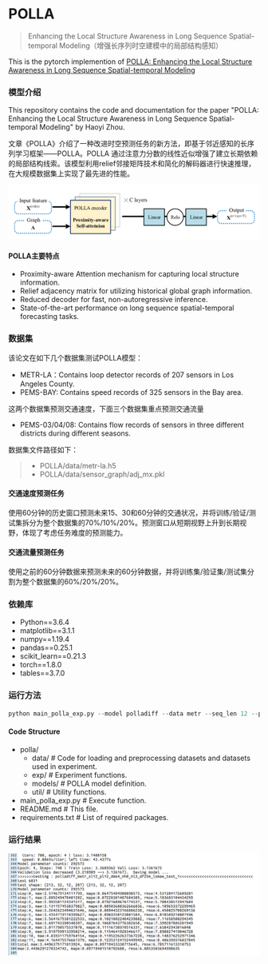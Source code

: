 # POLLA
> Enhancing the Local Structure Awareness in Long Sequence Spatial-temporal Modeling（增强长序列时空建模中的局部结构感知）

This is the pytorch implemention of [POLLA: Enhancing the Local Structure Awareness in Long Sequence Spatial-temporal Modeling](https://dl.acm.org/doi/10.1145/3447987)

### 模型介绍
This repository contains the code and documentation for the paper "POLLA: Enhancing the Local Structure Awareness in Long Sequence Spatial-temporal Modeling" by Haoyi Zhou.

文章《POLLA》介绍了一种改进时空预测任务的新方法，即基于邻近感知的长序列学习框架——POLLA。POLLA 通过注意力分数的线性近似增强了建立长期依赖的局部结构线索。该模型利用relief邻接矩阵技术和简化的解码器进行快速推理，在大规模数据集上实现了最先进的性能。

![The framework of POLLA](./pic/framework.png "The framework of POLLA")

#### POLLA主要特点
- Proximity-aware Attention mechanism for capturing local structure information.
- Relief adjacency matrix for utilizing historical global graph information.
- Reduced decoder for fast, non-autoregressive inference.
- State-of-the-art performance on long sequence spatial-temporal forecasting tasks.

### 数据集
该论文在如下几个数据集测试POLLA模型：
- METR-LA：Contains loop detector records of 207 sensors in Los Angeles County.
- PEMS-BAY: Contains speed records of 325 sensors in the Bay area.

这两个数据集预测交通速度，下面三个数据集重点预测交通流量
- PEMS-03/04/08: Contains flow records of sensors in three different districts during different seasons.

数据集文件路径如下：
> - POLLA/data/metr-la.h5 
> - POLLA/data/sensor_graph/adj_mx.pkl
 

#### 交通速度预测任务
使用60分钟的历史窗口预测未来15、30和60分钟的交通状况，并将训练/验证/测试集拆分为整个数据集的70%/10%/20%。预测窗口从短期视野上升到长期视野，体现了考虑任务难度的预测能力。

#### 交通流量预测任务
使用之前的60分钟数据来预测未来的60分钟数据，并将训练集/验证集/测试集分割为整个数据集的60%/20%/20%。

### 依赖库
- Python==3.6.4
- matplotlib==3.1.1
- numpy==1.19.4
- pandas==0.25.1
- scikit_learn==0.21.3
- torch==1.8.0
- tables==3.7.0

### 运行方法

```python
python main_polla_exp.py --model polladiff --data metr --seq_len 12 --pred_len 12 --d_model 64 --n_layers 3 --n_heads 8 --d_ff 256 --train_epochs 4 --patience 10 --itr 2 --loss mae
```

#### Code Structure
- polla/
  - data/          # Code for loading and preprocessing datasets and datasets used in experiment.
  - exp/           # Experiment functions.
  - models/            # POLLA model definition.
  - util/             # Utility functions.
- main_polla_exp.py   # Execute function.
- README.md           # This file.
- requirements.txt    # List of required packages.

### 运行结果

![res](./pic/res.jpg)

